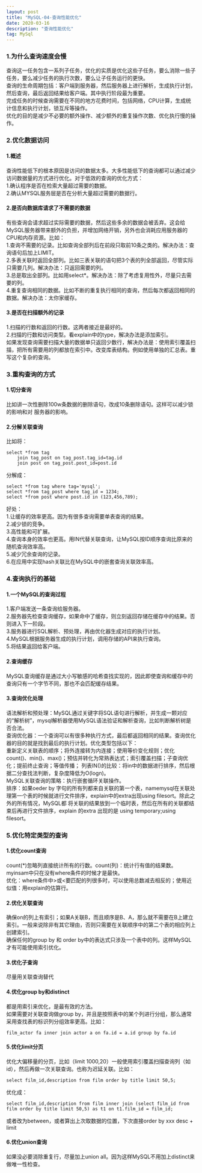 ```yaml
---
layout: post
title: "MySQL-04-查询性能优化"
date: 2020-03-16
description: "查询性能优化"
tag: MySql
---
```

### 1.为什么查询速度会慢
查询这一任务包含一系列子任务，优化的实质是优化这些子任务，要么消除一些子任务，要么减少任务的执行次数，要么让子任务运行的更快。  
查询的生命周期包括：客户端到服务器，然后服务器上进行解析，生成执行计划，然后查询，最后返回结果给客户端。其中执行阶段最为重要。  
完成任务的时候查询需要在不同的地方花费时间，包括网络，CPU计算，生成统计信息和执行计划，锁互斥等操作。  
优化的目的是减少不必要的额外操作、减少额外的重复操作次数、优化执行慢的操作。
### 2.优化数据访问
#### 1.概述
查询性能低下的根本原因是访问的数据太多。大多性能低下的查询都可以通过减少访问数据量的方式进行优化。对于低效的查询的优化方式：  
1.确认程序是否在检索大量超过需要的数据。  
2.确认MYSQL服务层是否在分析大量超过需要的数据行。
#### 2.是否向数据库请求了不需要的数据
有些查询会请求超过实际需要的数据，然后这些多余的数据会被丢弃。这会给MySQL服务器带来额外的负担，并增加网络开销，另外也会消耗应用服务器的CPU和内存资源。比如：  
1.查询不需要的记录。比如查询全部列后在前段只取前10条之类的。解决办法：查询语句后加上LIMIT。  
2.多表关联时返回全部列。比如三表关联的语句把3个表的列全部返回，尽管实际只需要几列。解决办法：只返回需要的列。  
3.总是取出全部列。比如用select*。解决办法：除了考虑复用性外，尽量只去需要的列。  
4.重复查询相同的数据。比如不断的重复执行相同的查询，然后每次都返回相同的数据。解决办法：太你家缓存。
#### 3.是否在扫描额外的记录
1.扫描的行数和返回的行数。这两者接近是最好的。  
2.扫描的行数和访问类型。看explain中的type，解决办法是添加索引。  
如果发现查询需要扫描大量的数据单只返回少数行，解决办法是：使用索引覆盖扫描，把所有需要用的列都放在索引中。改变库表结构。例如使用单独的汇总表。重写这个复杂的查询。
### 3.重构查询的方式
#### 1.切分查询
比如讲一次性删除100w条数据的删除语句，改成10条删除语句。这样可以减少锁的影响和对 服务器的影响。
#### 2.分解关联查询
比如将：
```
select *from tag 
	join tag_post on tag_post.tag_id=tag.id
	join post on tag_post.post_id=post.id
```
分解成：
```
select *from tag where tag='mysql';
select *from tag_post where tag_id = 1234;
select *from post where post.id in (123,456,789);
```
好处：  
1.让缓存的效率更高。因为有很多查询需要单表查询的结果。  
2.减少锁的竞争。  
3.高性能和可扩展。  
4.查询本身的效率也更高。用IN代替关联查询，让MySQL按ID顺序查询比原来的随机查询效率高。  
5.减少冗余查询的记录。  
6.在应用中实现hash关联比在MySQL中的嵌套查询关联效率高。
### 4.查询执行的基础
#### 1.一个MySQL的查询过程
1.客户端发送一条查询给服务器。  
2.服务器先检查查询缓存，如果命中了缓存，则立刻返回存储在缓存中的结果。否则进入下一阶段。  
3.服务器进行SQL解析、预处理，再由优化器生成对应的执行计划。  
4.MySQL根据服务器生成的执行计划，调用存储的API来执行查询。  
5.将结果返回给客户端。 
#### 2.查询缓存
MySQL查询缓存是通过大小写敏感的哈希查找实现的，因此即使查询和缓存中的查询只有一个字节不同，那也不会匹配缓存结果。
#### 3.查询优化处理
语法解析和预处理：MySQL通过关键字将SQL语句进行解析，并生成一颗对应的“解析树”，mysql解析器使用MySQL语法验证和解析查询，比如判断解析树是否合法。  
查询优化器：一个查询可以有很多种执行方式，最后都返回相同的结果。查询优化器的目的就是找到最后的执行计划。优化类型包括以下：  
重新定义关联表的顺序；将外连接转为内连接；使用等价变化规则；优化count()、min()、max()；预估并转化为常熟表达式；索引覆盖扫描；子查询优化；提前终止查询；等值传播；
列表IN()的比较：将in中的数据进行排序，然后根据二分查找法判断，复杂度降低为O(logn)。  
MySQL关联查询的策略：执行嵌套循环关联操作。  
排序：如果oeder by 字句的所有列都来自关联的第一个表，namemysql在关联处理第一个表的时候就进行文件排序，explain中的extra出现using filesort。除此之外的所有情况，MySQL都
将关联的结果放到一个临时表，然后在所有的关联都结束后再进行文件排序，explain 的extra 出现的是 using temporary;using filesort。
### 5.优化特定类型的查询
#### 1.优化count查询
count(*)忽略列直接统计所有的行数。count(列)：统计行有值的结果数。  
myinsam中只在没有where条件的时候才是最快。  
优化：where条件中>或<要匹配的列很多时，可以使用总数减去相反的；使用近似值：用explain的估算行。
#### 2.优化关联查询
确保on的列上有索引；如果A关联B，而且顺序是B、A，那么就不需要在B上建立索引。一般来说除非有其它理由，否则只需要在关联顺序中的第二个表的相应列上创建索引。  
确保任何的group by 和 order by中的表达式只涉及一个表中的列。这样MySQL才有可能使用索引优化。
#### 3.优化子查询
尽量用关联查询替代
#### 4.优化group by和distinct
都是用索引来优化，是最有效的方法。  
如果需要对关联查询做group by，并且是按照表中的某个列进行分组，那么通常采用查找表的标识列分组效率更高。比如： 
```
film_actor fa inner join actor a on fa.id = a.id group by fa.id
```
#### 5.优化limit分页
优化大偏移量的分页，比如（limit 1000,20）一般使用索引覆盖扫描查询列（如id），然后再做一次关联查询。也称为迟延关联。比如：
```
select film_id,description from film order by title limit 50,5;
```
优化成：
```
select film_id,description from film inner join (select film_id from film order by title limit 50,5) as t1 on t1.film_id = film_id;
```
或者改为between，或者算出上次取数据的位置，下次直接order by xxx desc + limit
#### 6.优化union查询
如果没必要消除重复行，尽量加上union all。因为这样MySQL不用加上distinct来做唯一性检查。